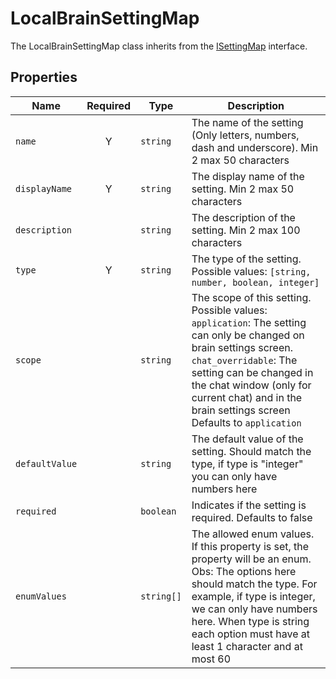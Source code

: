 # LocalBrainSettingMap
The LocalBrainSettingMap class inherits from the [ISettingMap](../interfaces/SettingMap) interface.

## Properties

| Name | Required | Type | Description |
| ---- | :------: | ---- | ----------- |
| `name` | Y | `string` | The name of the setting (Only letters, numbers, dash and underscore). Min 2 max 50 characters |
| `displayName` | Y | `string` | The display name of the setting. Min 2 max 50 characters |
| `description` |  | `string` | The description of the setting. Min 2 max 100 characters |
| `type` | Y | `string` | The type of the setting. Possible values: `[string, number, boolean, integer]` |
| `scope` |  | `string` | The scope of this setting. Possible values: <br/> `application`: The setting can only be changed on brain settings screen.<br/>  `chat_overridable`: The setting can be changed in the chat window (only for current chat) and in the brain settings screen<br/>  Defaults to `application` |
| `defaultValue` |  | `string` | The default value of the setting. Should match the type, if type is "integer" you can only have numbers here |
| `required` |  | `boolean` | Indicates if the setting is required. Defaults to false |
| `enumValues` |  | `string[]` | The allowed enum values. If this property is set, the property will be an enum. Obs: The options here should match the type. For example, if type is integer, we can only have numbers here. When type is string each option must have at least 1 character and at most 60 |

